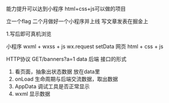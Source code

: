 能力提升可以达到小程序
html+css+js可以做的项目

立一个flag
  二个月做好一个小程序并上线
  写文章发表在掘金上

1.写后即可真机浏览


小程序
  wxml + wxss + js
  wx.request setData
网页
  html + css + js
  

  HTTP协议 GET/banners?a=1 data
后端 接口的形式


1. 看页面，抽象出状态数据 放在data里
2. onLoad 生命周期与后端交流数据，取出数据
3. AppData 调试工具是否正常显示
4. wxml 显示数据